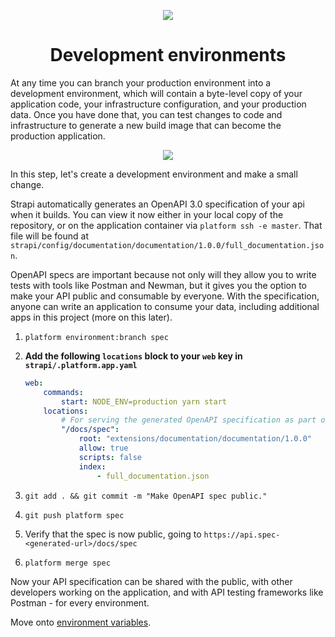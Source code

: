 <p align="center">
  <a href="https://platform.sh/marketplace/strapi/">
    <img src="https://platform.sh/images/spots/arrows/fast-dev.svg" />
  </a>

  <h1 align="center">Development environments</h1>
</p>

At any time you can branch your production environment into a development environment, which will contain a byte-level copy of your application code, your infrastructure configuration, and your production data. Once you have done that, you can test changes to code and infrastructure to generate a new build image that can become the production application. 

<p align="center">
    <img style="max-width: 200px;" src="https://docs.platform.sh/images/management-console/environments.png" />
</p>


In this step, let's create a development environment and make a small change. 

Strapi automatically generates an OpenAPI 3.0 specification of your api when it builds. You can view it now either in your local copy of the repository, or on the application container via `platform ssh -e master`. That file will be found at `strapi/config/documentation/documentation/1.0.0/full_documentation.json`.

OpenAPI specs are important because not only will they allow you to write tests with tools like Postman and Newman, but it gives you the option to make your API public and consumable by everyone. With the specification, anyone can write an application to consume your data, including additional apps in this project (more on this later). 

1. `platform environment:branch spec`
2. **Add the following `locations` block to your `web` key in `strapi/.platform.app.yaml`**

    ```yaml
    web:
        commands:
            start: NODE_ENV=production yarn start
        locations:
            # For serving the generated OpenAPI specification as part of the documentation.
            "/docs/spec":
                root: "extensions/documentation/documentation/1.0.0"
                allow: true
                scripts: false
                index:
                    - full_documentation.json
    ```
3. `git add . && git commit -m "Make OpenAPI spec public."`
4. `git push platform spec`
5. Verify that the spec is now public, going to `https://api.spec-<generated-url>/docs/spec`
6. `platform merge spec`

Now your API specification can be shared with the public, with other developers working on the application, and with API testing frameworks like Postman - for every environment.

Move onto [environment variables](03-env-variables.md).
